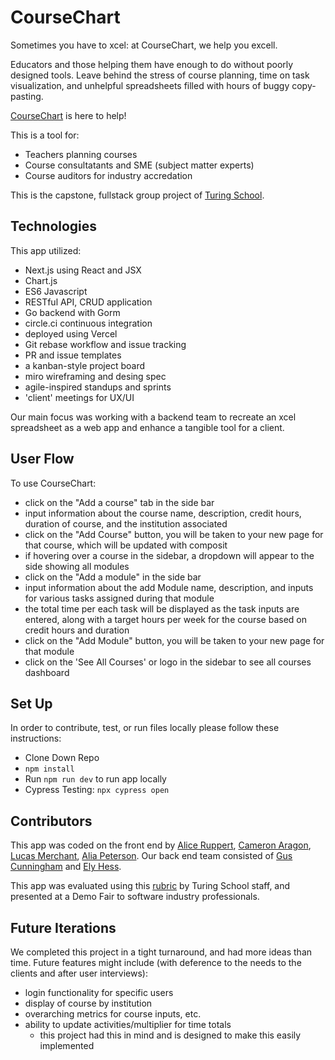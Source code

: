 # CourseChart

Sometimes you have to xcel: at CourseChart, we help you excell. 

Educators and those helping them have enough to do without poorly designed tools. Leave behind the stress of course planning, time on task visualization, and unhelpful spreadsheets filled with hours of buggy copy-pasting.

[CourseChart](https://course-chart-ap.vercel.app/) is here to help!

This is a tool for:
- Teachers planning courses
- Course consultatants and SME (subject matter experts)
- Course auditors for industry accredation

This is the capstone, fullstack group project of [Turing School](https://turing.edu/).
## Technologies

This app utilized:
- Next.js using React and JSX
- Chart.js
- ES6 Javascript
- RESTful API, CRUD application
- Go backend with Gorm
- circle.ci continuous integration
- deployed using Vercel
- Git rebase workflow and issue tracking
- PR and issue templates
- a kanban-style project board
- miro wireframing and desing spec
- agile-inspired standups and sprints
- 'client' meetings for UX/UI

Our main focus was working with a backend team to recreate an xcel spreadsheet as a web app and enhance a tangible tool for a client.
## User Flow
To use CourseChart:

- click on the "Add a course" tab in the side bar
- input information about the course name, description, credit hours, duration of  course, and the institution associated
- click on the "Add Course" button, you will be taken to your new page for that course, which will be updated with composit
- if hovering over a course in the sidebar, a dropdown will appear to the side showing all modules
- click on the "Add a module" in the side bar
- input information about the add Module name, description, and inputs for various tasks assigned during that module
- the total time per each task will be displayed as the task inputs are entered, along with a target hours per week for the course based on credit hours and duration
- click on the "Add Module" button, you will be taken to your new page for that module
- click on the 'See All Courses' or logo in the sidebar to see all courses dashboard
## Set Up 
In order to contribute, test, or run files locally please follow these instructions: 
- Clone Down Repo
- `npm install`
- Run `npm run dev` to run app locally
- Cypress Testing: `npx cypress open`

## Contributors

This app was coded on the front end by [Alice Ruppert](https://github.com/srslie), [Cameron Aragon](https://github.com/camaragon), [Lucas Merchant](https://github.com/lbmerchant93), [Alia Peterson](https://github.com/alia-peterson). Our back end team consisted of [Gus Cunningham](https://github.com/cunninghamge) and [Ely Hess](https://github.com/elyhess). 

This app was evaluated using this [rubric](https://mod4.turing.edu/projects/capstone) by Turing School staff, and presented at a Demo Fair to software industry professionals.

## Future Iterations

We completed this project in a tight turnaround, and had more ideas than time. Future features might include (with deference to the needs to the clients and after user interviews):

- login functionality for specific users
- display of course by institution
- overarching metrics for course inputs, etc.
- ability to update activities/multiplier for time totals
  - this project had this in mind and is designed to make this easily implemented
